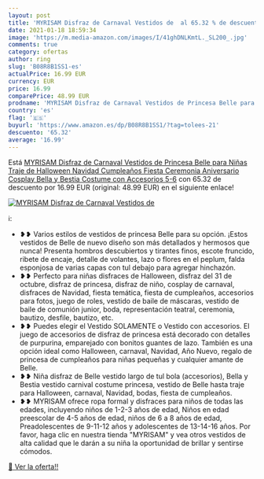 ```yaml
---
layout: post
title: 'MYRISAM Disfraz de Carnaval Vestidos de  al 65.32 % de descuento'
date: 2021-01-18 18:59:34
image: 'https://m.media-amazon.com/images/I/41ghDNLKmtL._SL200_.jpg'
comments: true
category: ofertas
author: ring
slug: 'B08R8B1SS1-es'
actualPrice: 16.99 EUR
currency: EUR
price: 16.99
comparePrice: 48.99 EUR
prodname: 'MYRISAM Disfraz de Carnaval Vestidos de Princesa Belle para Niñas Traje de Halloween Navidad Cumpleaños Fiesta Ceremonia Aniversario Cosplay Bella y Bestia Costume con Accesorios 5-6'
country: 'es'
flag: '🇪🇸'
buyurl: 'https://www.amazon.es/dp/B08R8B1SS1/?tag=tolees-21'
descuento: '65.32'
average: '16.99'
---
```


Está [MYRISAM Disfraz de Carnaval Vestidos de Princesa Belle para Niñas Traje de Halloween Navidad Cumpleaños Fiesta Ceremonia Aniversario Cosplay Bella y Bestia Costume con Accesorios 5-6](https://www.amazon.es/dp/B08R8B1SS1/?tag=tolees-21) con 65.32 de descuento por 16.99 EUR (original: 48.99 EUR) en el siguiente enlace!

[![MYRISAM Disfraz de Carnaval Vestidos de ](https://m.media-amazon.com/images/I/41ghDNLKmtL._SL200_.jpg)](https://www.amazon.es/dp/B08R8B1SS1/?tag=tolees-21)

ℹ️:

- ❥❥ Varios estilos de vestidos de princesa Belle para su opción. ¡Estos vestidos de Belle de nuevo diseño son más detallados y hermosos que nunca! Presenta hombros descubiertos y tirantes finos, escote fruncido, ribete de encaje, detalle de volantes, lazo o flores en el peplum, falda esponjosa de varias capas con tul debajo para agregar hinchazón.
- ❥❥ Perfecto para niñas disfraces de Halloween, disfraz del 31 de octubre, disfraz de princesa, disfraz de niño, cosplay de carnaval, disfraces de Navidad, fiesta temática, fiesta de cumpleaños, accesorios para fotos, juego de roles, vestido de baile de máscaras, vestido de baile de comunión junior, boda, representación teatral, ceremonia, bautizo, desfile, bautizo, etc.
- ❥❥ Puedes elegir el Vestido SOLAMENTE o Vestido con accesorios. El juego de accesorios de disfraz de princesa está decorado con detalles de purpurina, emparejado con bonitos guantes de lazo. También es una opción ideal como Halloween, carnaval, Navidad, Año Nuevo, regalo de princesa de cumpleaños para niñas pequeñas y cualquier amante de Belle.
- ❥❥ Niña disfraz de Belle vestido largo de tul bola (accesorios), Bella y Bestia vestido carnival costume princesa, vestido de Belle hasta traje para Halloween, carnaval, Navidad, bodas, fiesta de cumpleaños.
- ❥❥ MYRISAM ofrece ropa formal y disfraces para niños de todas las edades, incluyendo niños de 1-2-3 años de edad, Niños en edad preescolar de 4-5 años de edad, niños de 6 a 8 años de edad, Preadolescentes de 9-11-12 años y adolescentes de 13-14-16 años. Por favor, haga clic en nuestra tienda "MYRISAM" y vea otros vestidos de alta calidad que le darán a su niña la oportunidad de brillar y sentirse cómodos.

[🛒 Ver la oferta!!](https://www.amazon.es/dp/B08R8B1SS1/?tag=tolees-21)
